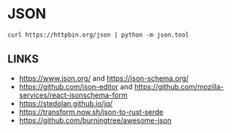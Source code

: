 JSON
====

```
curl https://httpbin.org/json | python -m json.tool
```

LINKS
-----

* https://www.json.org/ and https://json-schema.org/
* https://github.com/json-editor and https://github.com/mozilla-services/react-jsonschema-form
* https://stedolan.github.io/jq/
* https://transform.now.sh/json-to-rust-serde
* https://github.com/burningtree/awesome-json